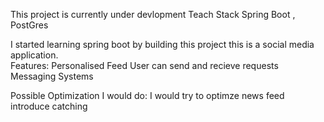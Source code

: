 This project is currently under devlopment 
Teach Stack
Spring Boot , PostGres

I started learning spring boot by building this project this is a social media application.  
Features:
Personalised Feed
User can send and recieve requests
Messaging Systems

Possible Optimization I would do:
I would try to optimze news feed introduce catching 

